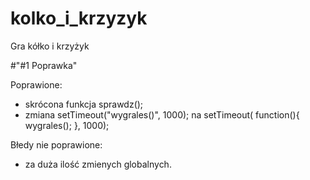 # kolko_i_krzyzyk
Gra kółko i krzyżyk

#"#1 Poprawka"

Poprawione:
  - skrócona funkcja sprawdz();
  - zmiana setTimeout("wygrales()", 1000); na setTimeout( function(){ wygrales(); }, 1000);
  

Błedy nie poprawione:
  - za duża ilość zmienych globalnych.
